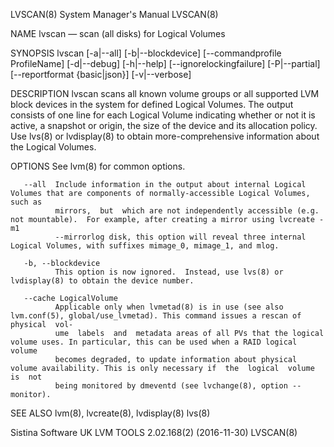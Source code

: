 LVSCAN(8)                                                     System Manager's Manual                                                    LVSCAN(8)

NAME
       lvscan — scan (all disks) for Logical Volumes

SYNOPSIS
       lvscan  [-a|--all]  [-b|--blockdevice]  [--commandprofile  ProfileName]  [-d|--debug]  [-h|--help]  [--ignorelockingfailure] [-P|--partial]
       [--reportformat {basic|json}] [-v|--verbose]

DESCRIPTION
       lvscan scans all known volume groups or all supported LVM block devices in the system for defined Logical Volumes.  The output consists  of
       one  line  for  each Logical Volume indicating whether or not it is active, a snapshot or origin, the size of the device and its allocation
       policy.  Use lvs(8) or lvdisplay(8) to obtain more-comprehensive information about the Logical Volumes.

OPTIONS
       See lvm(8) for common options.

       --all  Include information in the output about internal Logical Volumes that are components of normally-accessible Logical Volumes, such as
              mirrors,  but  which are not independently accessible (e.g. not mountable).  For example, after creating a mirror using lvcreate -m1
              --mirrorlog disk, this option will reveal three internal Logical Volumes, with suffixes mimage_0, mimage_1, and mlog.

       -b, --blockdevice
              This option is now ignored.  Instead, use lvs(8) or lvdisplay(8) to obtain the device number.

       --cache LogicalVolume
              Applicable only when lvmetad(8) is in use (see also lvm.conf(5), global/use_lvmetad). This command issues a rescan of physical  vol‐
              ume  labels  and  metadata areas of all PVs that the logical volume uses. In particular, this can be used when a RAID logical volume
              becomes degraded, to update information about physical volume availability. This is only necessary if  the  logical  volume  is  not
              being monitored by dmeventd (see lvchange(8), option --monitor).

SEE ALSO
       lvm(8), lvcreate(8), lvdisplay(8) lvs(8)

Sistina Software UK                                     LVM TOOLS 2.02.168(2) (2016-11-30)                                               LVSCAN(8)
